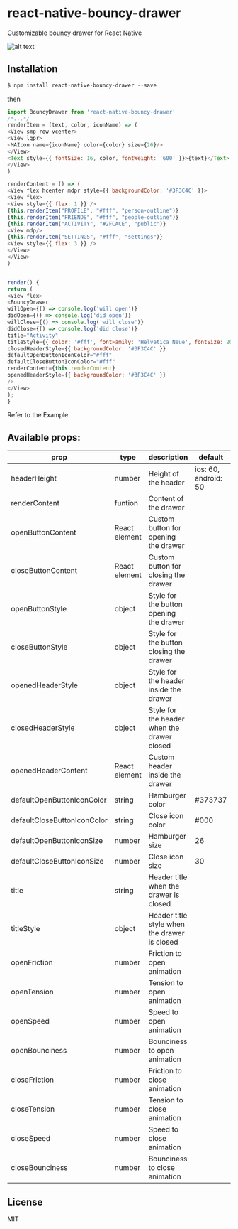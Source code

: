 # react-native-bouncy-drawer
Customizable bouncy drawer for React Native

![alt text](https://github.com/SoftZen/react-native-bouncy-drawer/blob/master/resources/example.gif?raw=true "example drawer")

Installation
---
```javascript
$ npm install react-native-bouncy-drawer --save
```
then
```javascript
import BouncyDrawer from 'react-native-bouncy-drawer'
/*...*/
renderItem = (text, color, iconName) => (
<View smp row vcenter>
<View lgpr>
<MAIcon name={iconName} color={color} size={26}/>
</View>
<Text style={{ fontSize: 16, color, fontWeight: '600' }}>{text}</Text>
</View>
)

renderContent = () => (
<View flex hcenter mdpr style={{ backgroundColor: '#3F3C4C' }}>
<View flex>
<View style={{ flex: 1 }} />
{this.renderItem("PROFILE", "#fff", "person-outline")}
{this.renderItem("FRIENDS", "#fff", "people-outline")}
{this.renderItem("ACTIVITY", "#2FCACE", "public")}
<View mdp/>
{this.renderItem("SETTINGS", "#fff", "settings")}
<View style={{ flex: 3 }} />
</View>
</View>
)


render() {
return (
<View flex>
<BouncyDrawer
willOpen={() => console.log('will open')}
didOpen={() => console.log('did open')}
willClose={() => console.log('will close')}
didClose={() => console.log('did close')}
title="Activity"
titleStyle={{ color: '#fff', fontFamily: 'Helvetica Neue', fontSize: 20, marginLeft: -3 }}
closedHeaderStyle={{ backgroundColor: '#3F3C4C' }}
defaultOpenButtonIconColor="#fff"
defaultCloseButtonIconColor="#fff"
renderContent={this.renderContent}
openedHeaderStyle={{ backgroundColor: '#3F3C4C' }}
/>
</View>
);
}
```
Refer to the Example


## Available props:

| prop | type | description |default|
| ------ | ------ | ------ | ------ |
|headerHeight | number |Height of the header|ios: 60, android: 50|
|renderContent|funtion|Content of the drawer|
|openButtonContent|React element|Custom button for opening the drawer|
|closeButtonContent|React element|Custom button for closing the drawer|
|openButtonStyle|object|Style for the button opening the drawer|
|closeButtonStyle|object|Style for the button closing the drawer|
|openedHeaderStyle|object|Style for the header inside the drawer|
|closedHeaderStyle|object|Style for the header when the drawer closed|
|openedHeaderContent|React element|Custom header inside the drawer|
|defaultOpenButtonIconColor|string|Hamburger color|#373737|
|defaultCloseButtonIconColor|string|Close icon color|#000|
|defaultOpenButtonIconSize|number|Hamburger size|26|
|defaultCloseButtonIconSize|number|Close icon size|30|
|title|string|Header title when the drawer is closed|
|titleStyle|object|Header title style when the drawer is closed|
|openFriction|number|Friction to open animation|
|openTension|number|Tension to open animation|
|openSpeed|number|Speed to open animation|
|openBounciness|number|Bounciness to open animation|
|closeFriction|number|Friction to close animation|
|closeTension|number|Tension to close animation|
|closeSpeed|number|Speed to close animation|
|closeBounciness|number|Bounciness to close animation|


License
----

MIT

